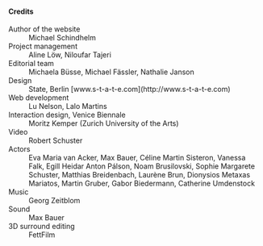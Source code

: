 #### Credits

<dl>
<dt>Author of the website</dt>
<dd>Michael Schindhelm</dd>
<dt>Project management</dt>
<dd>Aline Löw, Niloufar Tajeri</dd>
<dt>Editorial team</dt>
<dd>Michaela Büsse, Michael Fässler, Nathalie Janson</dd>
<dt>Design</dt>
<dd>State, Berlin [www.s-t-a-t-e.com](http://www.s-t-a-t-e.com)</dd>
<dt>Web development</dt>
<dd>Lu Nelson, Lalo Martins</dd>
<dt>Interaction design, Venice Biennale</dt>
<dd>Moritz Kemper (Zurich University of the Arts)</dd>
<dt>Video</dt>
<dd>Robert Schuster</dd>
<dt>Actors</dt>
<dd>Eva Maria van Acker, Max Bauer, Céline Martin Sisteron, Vanessa Falk, Egill Heidar Anton Pálson, Noam Brusilovski, Sophie Margarete Schuster, Matthias Breidenbach, Laurène Brun, Dionysios Metaxas Mariatos, Martin Gruber, Gabor Biedermann, Catherine Umdenstock</dd>
<dt>Music</dt>
<dd>Georg Zeitblom</dd>
<dt>Sound</dt>
<dd>Max Bauer</dd>
<dt>3D surround editing</dt>
<dd>FettFilm</dd>
</dl>
